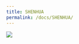 ```yaml
---
title: SHENHUA
permalink: /docs/SHENHUA/
---
```


<img src="https://www.nomanland.tech/assets/img/SHENHUA.jpg">